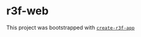 # r3f-web

This project was bootstrapped with [`create-r3f-app`](https://github.com/utsuboco/create-r3f-app)